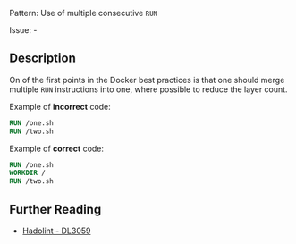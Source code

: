 Pattern: Use of multiple consecutive `RUN`

Issue: -

## Description

On of the first points in the Docker best practices is that one should merge multiple `RUN` instructions into one, where possible to reduce the layer count.

Example of **incorrect** code:

```dockerfile
RUN /one.sh
RUN /two.sh
```

Example of **correct** code:

```dockerfile
RUN /one.sh
WORKDIR /
RUN /two.sh
```

## Further Reading

* [Hadolint - DL3059](https://github.com/hadolint/hadolint/wiki/DL3059)
